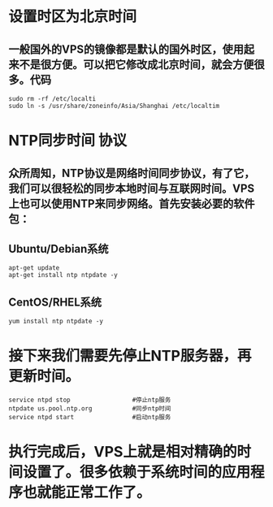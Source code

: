 # 设置时区为北京时间
## 一般国外的VPS的镜像都是默认的国外时区，使用起来不是很方便。可以把它修改成北京时间，就会方便很多。代码

```
sudo rm -rf /etc/localti
sudo ln -s /usr/share/zoneinfo/Asia/Shanghai /etc/localtim
```
# NTP同步时间 协议
## 众所周知，NTP协议是网络时间同步协议，有了它，我们可以很轻松的同步本地时间与互联网时间。VPS上也可以使用NTP来同步网络。首先安装必要的软件包：

## Ubuntu/Debian系统
```
apt-get update
apt-get install ntp ntpdate -y
```
## CentOS/RHEL系统
```
yum install ntp ntpdate -y
```

# 接下来我们需要先停止NTP服务器，再更新时间。
```
service ntpd stop                 #停止ntp服务
ntpdate us.pool.ntp.org           #同步ntp时间
service ntpd start                #启动ntp服务
```
# 执行完成后，VPS上就是相对精确的时间设置了。很多依赖于系统时间的应用程序也就能正常工作了。
